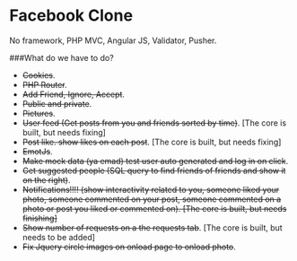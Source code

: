 # Facebook Clone
No framework, PHP MVC, Angular JS, Validator, Pusher.

###What do we have to do?
* ~~Cookies~~.
* ~~PHP Router~~.
* ~~Add Friend, Ignore, Accept~~.
* ~~Public and private~~.
* ~~Pictures~~.
* ~~User feed (Get posts from you and friends sorted by time)~~. [The core is built, but needs fixing]
* ~~Post like. show likes on each post~~. [The core is built, but needs fixing]
* ~~EmotJs~~.
* ~~Make mock data (ya emad) test user auto generated and log in on click~~.
* ~~Get suggested people (SQL query to find friends of friends and show it on the right)~~.
* ~~Notifications!!!! (show interactivity related to you, someone liked your photo, someone commented on your post, someone  commented on a photo or post you liked or commented on). [The core is built, but needs finishing]~~
* ~~Show number of requests on a the requests tab~~. [The core is built, but needs to be added]
* ~~Fix Jquery circle images on onload page to onload photo~~.
